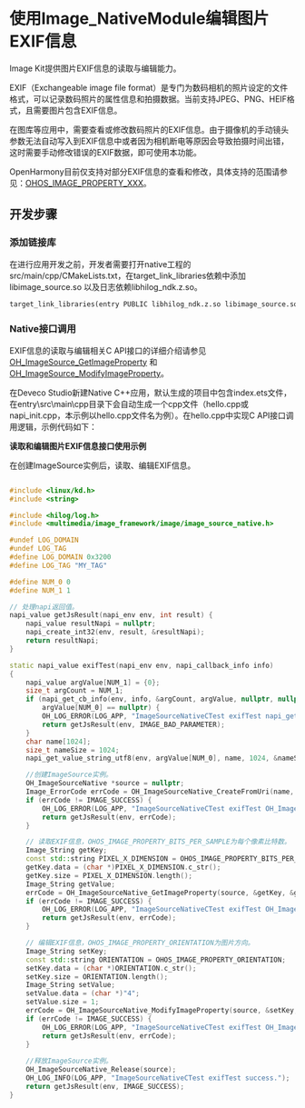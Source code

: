 # 使用Image_NativeModule编辑图片EXIF信息
<!--Kit: Image Kit-->
<!--Subsystem: Multimedia-->
<!--Owner: @aulight02-->
<!--Designer: @liyang_bryan-->
<!--Tester: @xchaosioda-->
<!--Adviser: @zengyawen-->

Image Kit提供图片EXIF信息的读取与编辑能力。

EXIF（Exchangeable image file format）是专门为数码相机的照片设定的文件格式，可以记录数码照片的属性信息和拍摄数据。当前支持JPEG、PNG、HEIF格式，且需要图片包含EXIF信息。

在图库等应用中，需要查看或修改数码照片的EXIF信息。由于摄像机的手动镜头参数无法自动写入到EXIF信息中或者因为相机断电等原因会导致拍摄时间出错，这时需要手动修改错误的EXIF数据，即可使用本功能。

OpenHarmony目前仅支持对部分EXIF信息的查看和修改，具体支持的范围请参见：[OHOS_IMAGE_PROPERTY_XXX](../../reference/apis-image-kit/capi-image-common-h.md#变量)。

## 开发步骤

### 添加链接库

在进行应用开发之前，开发者需要打开native工程的src/main/cpp/CMakeLists.txt，在target_link_libraries依赖中添加libimage_source.so 以及日志依赖libhilog_ndk.z.so。

```txt
target_link_libraries(entry PUBLIC libhilog_ndk.z.so libimage_source.so)
```

### Native接口调用

EXIF信息的读取与编辑相关C API接口的详细介绍请参见[OH_ImageSource_GetImageProperty](../../reference/apis-image-kit/capi-image-source-native-h.md#oh_imagesourcenative_getimageproperty) 和 [OH_ImageSource_ModifyImageProperty](../../reference/apis-image-kit/capi-image-source-native-h.md#oh_imagesourcenative_modifyimageproperty)。

在Deveco Studio新建Native C++应用，默认生成的项目中包含index.ets文件，在entry\src\main\cpp目录下会自动生成一个cpp文件（hello.cpp或napi_init.cpp，本示例以hello.cpp文件名为例）。在hello.cpp中实现C API接口调用逻辑，示例代码如下：

**读取和编辑图片EXIF信息接口使用示例**

在创建ImageSource实例后，读取、编辑EXIF信息。

```c++

#include <linux/kd.h>
#include <string>

#include <hilog/log.h>
#include <multimedia/image_framework/image/image_source_native.h>

#undef LOG_DOMAIN
#undef LOG_TAG
#define LOG_DOMAIN 0x3200
#define LOG_TAG "MY_TAG"

#define NUM_0 0
#define NUM_1 1

// 处理napi返回值。
napi_value getJsResult(napi_env env, int result) {
    napi_value resultNapi = nullptr;
    napi_create_int32(env, result, &resultNapi);
    return resultNapi;
}

static napi_value exifTest(napi_env env, napi_callback_info info)
{
    napi_value argValue[NUM_1] = {0};
    size_t argCount = NUM_1;
    if (napi_get_cb_info(env, info, &argCount, argValue, nullptr, nullptr) != napi_ok || argCount < NUM_1 ||
        argValue[NUM_0] == nullptr) {
        OH_LOG_ERROR(LOG_APP, "ImageSourceNativeCTest exifTest napi_get_cb_info failed, argCount: %{public}lu.", argCount);
        return getJsResult(env, IMAGE_BAD_PARAMETER);
    }
    char name[1024];
    size_t nameSize = 1024;
    napi_get_value_string_utf8(env, argValue[NUM_0], name, 1024, &nameSize);

    //创建ImageSource实例。
    OH_ImageSourceNative *source = nullptr;
    Image_ErrorCode errCode = OH_ImageSourceNative_CreateFromUri(name, nameSize, &source);
    if (errCode != IMAGE_SUCCESS) {
        OH_LOG_ERROR(LOG_APP, "ImageSourceNativeCTest exifTest OH_ImageSourceNative_CreateFromUri failed, errCode: %{public}d.", errCode);
        return getJsResult(env, errCode);
    }

    // 读取EXIF信息，OHOS_IMAGE_PROPERTY_BITS_PER_SAMPLE为每个像素比特数。
    Image_String getKey;
    const std::string PIXEL_X_DIMENSION = OHOS_IMAGE_PROPERTY_BITS_PER_SAMPLE;
    getKey.data = (char *)PIXEL_X_DIMENSION.c_str();
    getKey.size = PIXEL_X_DIMENSION.length();
    Image_String getValue;
    errCode = OH_ImageSourceNative_GetImageProperty(source, &getKey, &getValue);
    if (errCode != IMAGE_SUCCESS) {
        OH_LOG_ERROR(LOG_APP, "ImageSourceNativeCTest exifTest OH_ImageSourceNative_GetImageProperty failed, errCode: %{public}d.", errCode);
        return getJsResult(env, errCode);
    }

    // 编辑EXIF信息，OHOS_IMAGE_PROPERTY_ORIENTATION为图片方向。
    Image_String setKey;
    const std::string ORIENTATION = OHOS_IMAGE_PROPERTY_ORIENTATION;
    setKey.data = (char *)ORIENTATION.c_str();
    setKey.size = ORIENTATION.length();
    Image_String setValue;
    setValue.data = (char *)"4";
    setValue.size = 1;
    errCode = OH_ImageSourceNative_ModifyImageProperty(source, &setKey, &setValue);
    if (errCode != IMAGE_SUCCESS) {
        OH_LOG_ERROR(LOG_APP, "ImageSourceNativeCTest exifTest OH_ImageSourceNative_ModifyImageProperty failed, errCode: %{public}d.", errCode);
        return getJsResult(env, errCode);
    }
    
    //释放ImageSource实例。
    OH_ImageSourceNative_Release(source);
    OH_LOG_INFO(LOG_APP, "ImageSourceNativeCTest exifTest success.");
    return getJsResult(env, IMAGE_SUCCESS);
}
```
